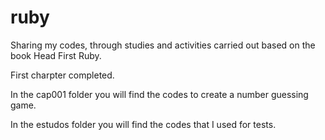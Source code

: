 # ruby
<p>Sharing my codes, through studies and activities carried out based on the book Head First Ruby.</p>
<p>First charpter completed.</p>
<p>In the cap001 folder you will find the codes to create a number guessing game.</p>
<p>In the estudos folder you will find the codes that I used for tests. </p>
